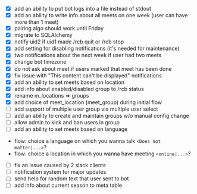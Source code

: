 - [x] add an ability to put bot logs into a file instead of stdout
- [x] add an ability to write info about all meets on one week (user can have more than 1 meet)
- [x] pairing algo should work until Friday
- [x] migrate to SQLAlchemy
- [x] notify uid2 if uid1 made /rcb quit or /rcb stop
- [x] add setting for disabling notifications (it's needed for maintenance)
- [x] two notifications about the next week if user had two meets
- [x] change bot timezone
- [x] do not ask about meet if users marked that meet has been done
- [x] fix issue with "This content can't be displayed" notifications
- [x] add an ability to set meets based on location
- [x] add info about enabled/disabled group to /rcb status
- [x] rename m_locations => groups
- [x] add choice of meet_location (meet_group) during initial flow
- [ ] add support of multiple user group via multiple user select
- [ ] add an ability to create and maintain groups w/o manual config change
- [ ] allow admin to kick and ban users in group
- [ ] add an ability to set meets based on language
* flow: choice a language on which you wanna talk `<Does not matter|...>`?
* flow: choice a location in which you wanna have meeting `<online|...>`?
- [ ] fix an issue caused by 2 slack clients
- [ ] notification system for major updates
- [ ] send help for random text that user sent to bot
- [ ] add info about current season to meta table
